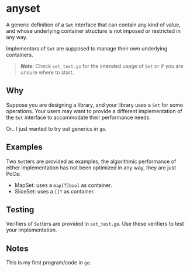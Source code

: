 # anyset

A generic definition of a `Set` interface that can contain any kind of value,
and whose underlying container structure is not imposed or restricted in any
way.

Implementors of `Set` are supposed to manage their own underlying containers.

> **_Note_**: Check `set_test.go` for the intended usage of `Set` or if you are unsure where
to start.

## Why

Suppose you are designing a library, and your library uses a `Set` for some operations. Your users may want to provide a different implementation of the `Set` interface to accommodate their performance needs.

Or.. I just wanted to try out generics in `go`.

## Examples

Two `Set`ters are provided as examples, the algorithmic performance of either
implementation has not been optimized in any way, they are just PoCs:

- MapSet: uses a `map[T]bool` as container.
- SliceSet: uses a `[]T` as container.

## Testing

Verifiers of `Set`ters are provided in `set_test.go`. Use these verifiers to
test your implementation.

## Notes

This is my first program/code in `go`.
